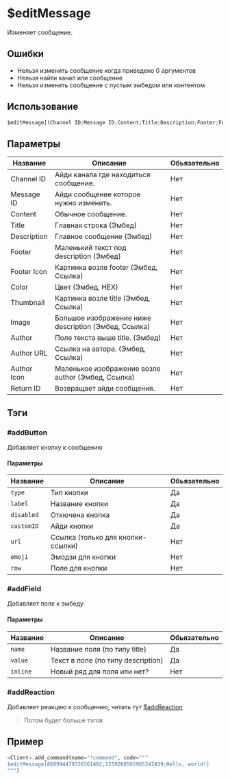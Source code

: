 # $editMessage
Изменяет сообщение.

## Ошибки
- Нельзя изменить сообщение когда приведено 0 аргументов
- Нельзя найти канал или сообщение
- Нельзя изменить сообщение с пустым эмбедом или контентом

## Использование
```py
$editMessage[(Channel ID;Message ID;Content;Title;Description;Footer;Footer icon;Color;Thumbnail;Image;Author;Author URL;Author Icon;Return ID)]
```

## Параметры
| Название | Описание | Обьязательно |
| -------- | -------- | ------------ |
| Channel ID | Айди канала где находиться сообщение. | Нет |
| Message ID | Айди сообщение которое нужно изменить. | Нет |
| Content | Обычное сообщение. | Нет |
| Title | Главная строка (Эмбед) | Нет |
| Description | Главное сообщение (Эмбед) | Нет |
| Footer | Маленький текст под description (Эмбед) | Нет |
| Footer Icon | Картинка возле footer (Эмбед, Ссылка) | Нет |
| Color | Цвет (Эмбед, HEX) | Нет |
| Thumbnail | Картинка возле title (Эмбед, Ссылка) | Нет |
| Image | Большое изображение ниже description (Эмбед, Ссылка) | Нет |
| Author | Поле текста выше title. (Эмбед) | Нет |
| Author URL | Ссылка на автора. (Эмбед, Ссылка) | Нет |
| Author Icon | Маленькое изображение возле author (Эмбед, Ссылка) | Нет |
| Return ID | Возвращает айди сообщения. | Нет |

## Тэги

### #addButton
Добавляет кнопку к сообщению

#### Параметры
| Название | Описание | Обьязательно |
| -------- | -------- | ------------ |
| `type` | Тип кнопки | Да |
| `label` | Название кнопки | Да |
| `disabled` | Откючена кнопка | Да |
| `customID` | Айди кнопки | Да |
| `url` | Ссылка (только для кнопки-ссылки) | Нет |
| `emoji` | Эмодзи для кнопки | Нет |
| `row` | Поле для кнопки | Нет |

### #addField
Добавляет поле к эмбеду

#### Параметры
| Название | Описание | Обьязательно |
| -------- | -------- | ------------ |
| `name` | Название поля (по типу title) | Да |
| `value` | Текст в поле (по типу description) | Да |
| `inline` | Новый ряд для поля или нет? | Нет |

### #addReaction
Добавляет реакцию к сообщению, читать тут [$addReaction](/docs/functions/message/addreaction)

> Потом будет больше тэгов

## Пример
```py
<Client>.add_command(name="!command", code="""
$editMessage[869994479728361482;1259260565965242439;Hello, world!]
""")
```
